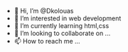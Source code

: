 - 👋 Hi, I’m @Dkolouas
- 👀 I’m interested in web development
- 🌱 I’m currently learning html,css
- 💞️ I’m looking to collaborate on ...
- 📫 How to reach me ...

<!---
Dkolouas/Dkolouas is a ✨ special ✨ repository because its `README.md` (this file) appears on your GitHub profile.
You can click the Preview link to take a look at your changes.
--->
